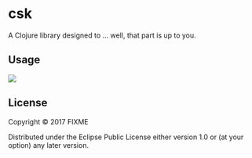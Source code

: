 # csk

A Clojure library designed to ... well, that part is up to you.

## Usage

![](https://clojars.org/coders-at-work/db-dump/latest-version.svg)

## License

Copyright © 2017 FIXME

Distributed under the Eclipse Public License either version 1.0 or (at
your option) any later version.
